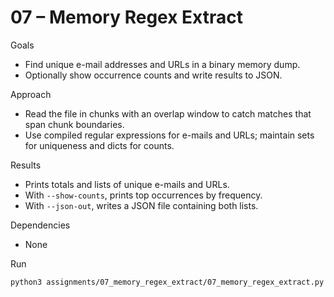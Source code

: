 # 07 – Memory Regex Extract

Goals
- Find unique e-mail addresses and URLs in a binary memory dump.
- Optionally show occurrence counts and write results to JSON.

Approach
- Read the file in chunks with an overlap window to catch matches that span chunk boundaries.
- Use compiled regular expressions for e-mails and URLs; maintain sets for uniqueness and dicts for counts.

Results
- Prints totals and lists of unique e-mails and URLs.
- With `--show-counts`, prints top occurrences by frequency.
- With `--json-out`, writes a JSON file containing both lists.

Dependencies
- None

Run
```bash
python3 assignments/07_memory_regex_extract/07_memory_regex_extract.py assets/test.bin --show-counts --json-out output/indicators.json
```
